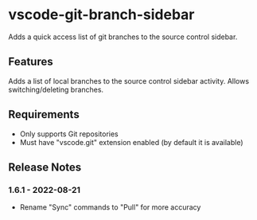 # vscode-git-branch-sidebar

Adds a quick access list of git branches to the source control sidebar.

## Features

Adds a list of local branches to the source control sidebar activity. Allows switching/deleting branches.

## Requirements

* Only supports Git repositories
* Must have "vscode.git" extension enabled (by default it is available)

## Release Notes

### 1.6.1 - 2022-08-21

* Rename "Sync" commands to "Pull" for more accuracy
